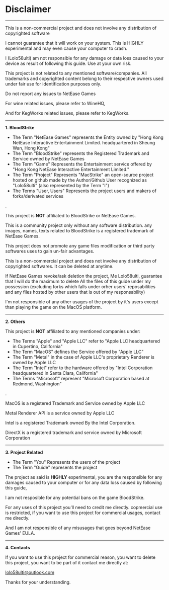 # Disclaimer
---------------------------------

This is a non-commercial project and does not involve any distribution of copyrighted software

I cannot guarantee that it will work on your system. This is HIGHLY experimental and may even cause your computer to crash.

I (Lolo58ulti) am not responsible for any damage or data loss caused to your device as result of following this guide. Use at your own risk.

This project is not related to any mentioned software/companies. All trademarks and copyrighted content belong to their respective owners used under fair use for identification purposes only.

Do not report any issues to NetEase Games

For wine related issues, please refer to WineHQ,

And for KegWorks related issues, please refer to KegWorks.

------------------------------------

**1. BloodStrike**

- The Term "NetEase Games" represents the Entity owned by "Hong Kong NetEase Interactive Entertainment Limited. headquartered in Sheung Wan, Hong Kong"
- The Term "BloodStrike" represents the Registered Trademark and Service owned by NetEase Games
- The Term "Game" Represents the Entertainment service offered by "Hong Kong NetEase Interactive Entertainment Limited."
- The Term "Project" Represents "MacStrike" an open-source project hosted on github made by the Author/Github User recognized as "Lolo58ulti" (also represented by the Term "I")
- The Terms "User, Users" Represents the project users and makers of forks/derivated services

.

This project is **NOT** affiliated to BloodStrike or NetEase Games.

This is a community project only without any software distribution. any images, names, texts related to BloodStrike is a registered trademark of NetEase Games.

This project does not promote any game files modification or third party softwares uses to gain un-fair advantages.

This is a non-commercial project and does not involve any distribution of copyrighted softwares. It can be deleted at anytime.

If NetEase Games revoke/ask deletion the project, Me Lolo58ulti, guarantee that I will do the maximum to delete All the files of this guide under my possession (excluding forks which falls under orher users' reposabilities and any files hosted by other users that is out of my responsability)

I'm not responsible of any other usages of the project by it's users except than playing the game on the MacOS platform.

--------------------------------------

**2. Others**

This project is **NOT** affiliated to any mentioned companies under:

- The Terms "Apple" and "Apple LLC" refer to "Apple LLC headquartered in Cupertino, California"
- The Term "MacOS" defines the Service offered by "Apple LLC"
- The Term "Metal" in the case of Apple LLC's proprietary Renderer is owned by Apple LLC
- The Term "Intel" refer to the hardware offered by "Intel Corporation headquartered in Santa Clara, California"
- The Terms "Microsoft" represent "Microsoft Corporation based at Redmond, Washington"

.

MacOS is a registered Trademark and Service owned by Apple LLC

Metal Renderer API is a service owned by Apple LLC

Intel is a registered Trademark owned By the Intel Corporation.

DirectX is a registered trademark and service owned by Microsoft Corporation

-----------------------------------------

**3. Project Related**

- The Term "You" Represents the users of the project
- The Term "Guide" represents the project

The project as said is **HIGHLY** experimental, you are the responsible for any damages caused to your computer or for any data loss caused by following this guide,

I am not resposible for any potential bans on the game BloodStrike.

For any uses of this project you'll need to credit me directly. copmercial use is restricted, if you want to use this project for commercial usages, contact me directly.

And I am not responsible of any misusages that goes beyond NetEase Games' EULA.

-------------------------------------------

**4. Contacts**

If you want to use this project for commercial reason, you want to delete this project, you want to be part of it contact me directly at:

lolo58ulti@outlook.com

Thanks for your understanding.
